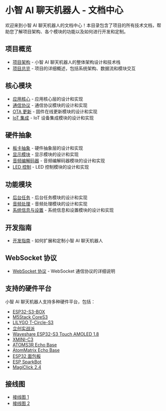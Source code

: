 # 小智 AI 聊天机器人 - 文档中心

欢迎来到小智 AI 聊天机器人的文档中心！本目录包含了项目的所有技术文档，帮助您了解项目架构、各个模块的功能以及如何进行开发和定制。

## 项目概览

- [项目架构](architecture.md) - 小智 AI 聊天机器人的整体架构设计和技术栈
- [项目总览](project_overview.md) - 项目的详细概述，包括系统架构、数据流和模块交互

## 核心模块

- [应用核心](application_core.md) - 应用核心层的设计和实现
- [通信协议](communication_protocols.md) - 通信协议模块的设计和实现
- [OTA 更新](ota_update.md) - 固件在线更新模块的设计和实现
- [IoT 集成](iot_integration.md) - IoT 设备集成模块的设计和实现

## 硬件抽象

- [板卡抽象](board_abstraction.md) - 硬件抽象层的设计和实现
- [显示模块](display_module.md) - 显示模块的设计和实现
- [音频编解码器](audio_codec_module.md) - 音频编解码器模块的设计和实现
- [LED 控制](led_control.md) - LED 控制模块的设计和实现

## 功能模块

- [后台任务](background_task.md) - 后台任务模块的设计和实现
- [音频处理](audio_processing_module.md) - 音频处理模块的设计和实现
- [系统信息与设置](system_info_settings.md) - 系统信息和设置模块的设计和实现

## 开发指南

- [开发指南](development_guide.md) - 如何扩展和定制小智 AI 聊天机器人

## WebSocket 协议

- [WebSocket 协议](../websocket.md) - WebSocket 通信协议的详细说明

## 支持的硬件平台

小智 AI 聊天机器人支持多种硬件平台，包括：

- [ESP32-S3-BOX](../esp32s3-box3.jpg)
- [M5Stack CoreS3](../m5stack-cores3.jpg)
- [LILYGO T-Circle-S3](../lilygo-t-circle-s3.jpg)
- [立创实战派](../lichuang-s3.jpg)
- [Waveshare ESP32-S3 Touch AMOLED 1.8](../waveshare-esp32-s3-touch-amoled-1.8.jpg)
- [XMINI-C3](../xmini-c3.jpg)
- [ATOMS3R Echo Base](../atoms3r-echo-base.jpg)
- [AtomMatrix Echo Base](../AtomMatrix-echo-base.jpg)
- [ESP32 面包板](../ESP32-BreadBoard.jpg)
- [ESP SparkBot](../esp-sparkbot.jpg)
- [MagiClick 2.4](../magiclick-2p4.jpg)

## 接线图

- [接线图 1](../wiring.jpg)
- [接线图 2](../wiring2.jpg)


